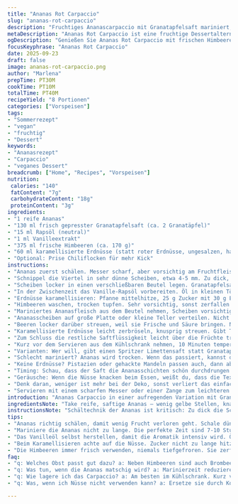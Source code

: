 ```yaml
---
title: "Ananas Rot Carpaccio"
slug: "ananas-rot-carpaccio"
description: "Fruchtiges Ananascarpaccio mit Granatapfelsaft mariniert, frischen Himbeeren und karamellisierten Erdnüssen. Perfekte Balance zwischen süß, säuerlich, mit nussigem Crunch. Keine Milchprodukte, Glutenfrei, Vegan. Der Saft zieht tief ins Fruchtfleisch, macht die Scheiben saftig, leicht süß-säuerlich. Vanilleöl bringt Wärme, aromatische Tiefe. Zeit braucht es im Kühlschrank, für Intensität. Erdnüsse karamellisieren knusprig, fügen Textur hinzu. Eine Sommernacht-Nummer, die beim Servieren noch frisch bleibt. Kleine Varianten mit Limettensaft oder Chiliflocken möglich. Gut vorbereiten, dann ruckzuck zusammenstellen. "
metaDescription: "Ananas Rot Carpaccio ist eine fruchtige Dessertalternative mit Himbeeren und karamellisierten Erdnüssen. Ein erfrischender Genuss für warme Sommertage."
ogDescription: "Genießen Sie Ananas Rot Carpaccio mit frischen Himbeeren. Eine fruchtige, süß-säuerliche Mischung mit knusprigem Crunch."
focusKeyphrase: "Ananas Rot Carpaccio"
date: 2025-09-23
draft: false
image: ananas-rot-carpaccio.png
author: "Marlena"
prepTime: PT30M
cookTime: PT10M
totalTime: PT40M
recipeYield: "8 Portionen"
categories: ["Vorspeisen"]
tags:
- "Sommerrezept"
- "vegan"
- "fruchtig"
- "Dessert"
keywords:
- "Ananasrezept"
- "Carpaccio"
- "veganes Dessert"
breadcrumb: ["Home", "Recipes", "Vorspeisen"]
nutrition: 
 calories: "140"
 fatContent: "7g"
 carbohydrateContent: "18g"
 proteinContent: "3g"
ingredients:
- "1 reife Ananas"
- "130 ml frisch gepresster Granatapfelsaft (ca. 2 Granatäpfel)"
- "15 ml Rapsöl (neutral)"
- "1 ml Vanilleextrakt"
- "375 ml frische Himbeeren (ca. 170 g)"
- "60 ml karamellisierte Erdnüsse (statt roter Erdnüsse, ungesalzen, halb so viel Zucker)"
- "Optional: Prise Chiliflocken für mehr Kick"
instructions:
- "Ananas zuerst schälen. Messer scharf, aber vorsichtig am Fruchtfleisch entlang arbeiten. Vierteln, Mittelstrunk entfernen, der ist hart, macht Sauerei beim Schneiden. Ich nehme hier ein kleines scharfes Messer, präzise Schnitte sparen später Frust."
- "Schnippel die Viertel in sehr dünne Scheiben, etwa 4-5 mm. Zu dick, keine schöne Textur, zu dünn zerfällt zu schnell. Verwende einen Gemüsehobel wenn möglich, geht schneller."
- "Scheiben locker in einen verschließbaren Beutel legen. Granatapfelsaft rein. Gut verschließen, vorsichtig drücken, damit sich der Saft überall verteilt. Fleisch soll glänzend, leicht glasig aussehen. Nicht zu lange marinieren, maximal 40 Stunden sonst Wird matschig. Ich empfehle 7-10 Stunden nachts im Kühlschrank. Timing entscheidet über Struktur."
- "In der Zwischenzeit das Vanille-Rapsöl vorbereiten. Öl in kleinen Töpfchen, Vanille reinschwenken, leicht erwärmen max 30 Sekunden nicht kochen. Riecht dann viel intensiver. Abkühlen lassen, Aroma zieht durch."
- "Erdnüsse karamellisieren: Pfanne mittelhitze, 25 g Zucker mit 30 g Erdnüssen. Sanft rühren, bis Zucker hellbraun und Nüsse glänzen. Sofort auf Backpapier verteilen, abkühlen lassen. Vorsicht, Zucker schnell dunkel und bitter. Abkühlen bedeutet Knackigkeit drauf. Kannst auch grob hacken, wenn du grobe Stücke magst."
- "Himbeeren waschen, trocken tupfen. Sehr vorsichtig, sonst zerfallen sie. Frisch muss es sein, Tiefkühl nicht, wird matschig und matscht den Ananassaft runter."
- "Mariniertes Ananasfleisch aus dem Beutel nehmen, Scheiben vorsichtig trennen. Saft auffangen, nicht wegschütten."
- "Ananasscheiben auf große Platte oder kleine Teller verteilen. Nicht überlappen, die Präsentation zählt hier."
- "Beeren locker darüber streuen, weil sie Frische und Säure bringen. Nicht zu viele, sonst ertrinkt die Ananas."
- "Karamellisierte Erdnüsse leicht zerbröseln, knusprig streuen. Gibt Textur, Nussigkeit und die Süße hat einen fast rauchigen Touch."
- "Zum Schluss die restliche Saftflüssigkeit leicht über die Früchte träufeln, das macht sie glänzend und saftig. Abschließend 3-4 Tropfen Vanilleöl auf jeder Portion verteilen, nicht zu viel, sonst ölig, eher Aroma."
- "Kurz vor dem Servieren aus dem Kühlschrank nehmen, 10 Minuten temperieren lassen. Kalt und frisch, aber nicht eiskalt essen, dann schmeckt man mehr."
- "Varianten: Wer will, gibt einen Spritzer Limettensaft statt Granatapfelsaft oder kombiniert beides für mehr Säure und Frische. Chili passt überraschend gut zu süßer Ananas. Einfach ganz wenig Chili-Flocken ins Öl geben."
- "Schlecht mariniert? Ananas wird trocken. Wenn das passiert, kannst du mit etwas extra Granatapfelsaft oder Limettensaft „retten“, aber lieber nicht zu lange marinieren."
- "Keine Erdnüsse? Pistazien oder gehackte Mandeln passen auch, dann aber ungesalzen und leicht anrösten."
- "Timing: Schau, dass der Saft die Ananasschichten schön durchdrungen hat, das sieht man wenn das Fruchtfleisch leichter und durchscheinend wirkt, nicht spröde."
- "Geräusche: Wenn die Nüsse knacken beim Essen, weißt du, dass die Textur stimmt. Wenn das Carpaccio saftig glänzt, hast du alles richtig gemacht."
- "Denk daran, weniger ist mehr bei der Deko, sonst verliert das einfache Fruchtspiel den Fokus."
- "Servieren mit einem scharfen Messer oder einer Zange zum leichteren Portionieren."
introduction: "Ananas Carpaccio in einer aufregenden Variation mit Granatapfelsaft, der tief in die Frucht einzieht und ihr eine herrlich fruchtig-säuerliche Note verleiht. Die Kombination aus frischen Himbeeren und knusprigen, karamellisierten Erdnüssen erzeugt eine vielschichtige Struktur. Vanilleöl bringt eine unerwartete, angenehme Aromatik. Wichtig: Das Marinieren braucht Geduld und gutes Timing, zu kurz und der Geschmack bleibt blass, zu lang und die Ananas wird matschig. Ich habe nach mehreren Versuchen das Optimum gefunden: Im Kühlschrank maximal 10 Stunden. Vor allem die Textur der Ananas ist entscheidend, die soll zart bleiben, nicht zerfallen. Eine tolle, unkomplizierte Möglichkeit, frische Früchte kunstvoll zu präsentieren. Für kleine Dinnerpartys oder als leichter Abschluss an warmen Tagen. Jeder Schritt hat seinen kleinen Trick – unterschätzt nicht das Vanilleöl und die Karamellisierung."
ingredientsNote: "Take reife, saftige Ananas – wenig gelbe Stellen, knackig. Bei zu reifen Früchten muss die Marinierzeit radikal reduziert werden, sonst zerfallen die Scheiben. Granatapfelsaft entweder frisch gepresst oder purer Bio-Saft ohne Zuckerzusatz. Das macht den Unterschied in der Säurebalance. Rapsöl, neutral, geeignet für das Vanilleöl da es den Geschmack nicht überdeckt. Vanilleextrakt, echte Vanillepaste oder Schote sind möglich. Aromen unterscheiden sich dabei massiv. Ich bevorzuge Extrakt wegen der Einfachheit. Himbeeren frisch, da Tiefkühl beim Schneiden und Anrichten kaum halten. Ersatzweise können Brombeeren oder klein geschnittene Erdbeeren verwendet werden. Die süßlichen karamellisierten Erdnüsse können Ersatz durch geröstete Mandeln bekommen, dabei den Zucker reduzieren. Achtung bei Nussallergien, dann weglassen oder durch Kokoschips ersetzen."
instructionsNote: "Schältechnik der Ananas ist kritisch: Zu dick die Schale und du verschwendest Frucht, zu dünn und du hast braune Stellen. Ein mittelgroßes, scharfes Messer, am Stück schneiden, hilft. Beim Marinieren achte auf gleichmäßige Verteilung des Granatapfelsafts, Luft rausholen, sonst ungleichmäßig. Der kleine Trick mit langsam erhitztem Vanilleöl hilft dabei, damit sich das Aroma perfekt entfaltet. Karamellisierte Nüsse brauchen ständige Aufmerksamkeit: Sobald Zucker braun wird, raus aus dem Topf. Abkühlen lassen auf Backpapier, sonst klebt alles. Himbeeren immer zuletzt auflegen und erst kurz vor dem Servieren, sonst verlieren sie ihre Struktur. Zum Anrichten nimmst du am besten eine große Platte, sieht edler aus. Tropfe das Marinaensäfterl vorsichtig rüber, nicht zuviel sonst planes Aroma. Warte unbedingt 5-10 Minuten vor dem Servieren, damit die Aromen sich setzen, aber die Ananas noch knackig bleibt. So hast du frisch-saftige, leicht süß-säuerliche Scheiben mit unerwarteten Crunch und Aroma."
tips:
- "Ananas richtig schälen, damit wenig Frucht verloren geht. Schale dünn ansetzen, an Fruchtfleisch entlang schneiden. Mit scharfem Messer arbeiten, dann klappt es. Zu dick, und die Frucht leidet; zu dünn, und keine schöne Textur. Übung macht den Meister."
- "Mariniere die Ananas nicht zu lange. Die perfekte Zeit sind 7-10 Stunden. Zu kurz, der Geschmack ist blass. Zu lang, die Struktur ist matschig. Das richtige Timing ist entscheidend. Kühl lagern, die Frucht bleibt saftig, aber auch knackig."
- "Das Vanilleöl selbst herstellen, damit die Aromatik intensiv wird. Öl erhitzen, aber nicht kochen. Vorzugsweise in einem kleinen Topf. Geringe Temperatur, ca. 30 Sekunden. Der Duft ist unvergleichlich und gibt dem Gericht eine unerwartete Tiefe."
- "Beim Karamellisieren achte auf die Nüsse. Zucker nicht zu lange hitzen, sonst werden sie bitter. Immer rühren, sobald der Zucker goldbraun ist, sofort auf Backpapier. Abkühlen lassen, dann bleibt die Struktur knusprig. Hacks gut, Stücke auch gut."
- "Die Himbeeren immer frisch verwenden, niemals tiefgefroren. Sie zerfallen beim Schneiden. Die Farbe und Konsistenz bleiben so erhalten. Die Beeren erst kurz vor dem Servieren drauflegen. Das bringt Frische und leicht säuerlichen Kick."
faq:
- "q: Welches Obst passt gut dazu? a: Neben Himbeeren sind auch Brombeeren möglich. Klein geschnittene Erdbeeren ebenfalls gut. Wichtig: immer frisch. Gefroren wird's matschig."
- "q: Was tun, wenn die Ananas matschig wird? a: Marinierzeit reduzieren. Nix länger als 10 Stunden. Wenn es passiert, kannst du versuchen, das mit wenig Limettensaft zu verbessern. Frucht bleibt dann saftig."
- "q: Wie lagere ich das Carpaccio? a: Am besten im Kühlschrank. Kurz vor dem Servieren rausnehmen, 10 Minuten warten. Dann bleibt es knackig. Wenn du vorbereitet hast, gut abdecken."
- "q: Was, wenn ich Nüsse nicht verwenden kann? a: Ersetze sie durch Kokoschips oder geröstete Mandeln. Das gibt trotzdem tollen Crunch. Aber daran denken, immer ungesalzen."

---
```

